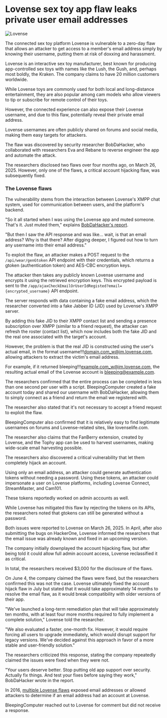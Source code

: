 # Lovense sex toy app flaw leaks private user email addresses

![Lovense](https://www.bleepstatic.com/content/hl-images/2025/07/28/lovense-toy.jpg)

The connected sex toy platform Lovense is vulnerable to a zero-day flaw that allows an attacker to get access to a member's email address simply by knowing their username, putting them at risk of doxxing and harassment.

Lovense is an interactive sex toy manufacturer, best known for producing app-controlled sex toys with names like the Lush, the Gush, and, perhaps most boldly, the Kraken. The company claims to have 20 million customers worldwide.

While Lovense toys are commonly used for both local and long-distance entertainment, they are also popular among cam models who allow viewers to tip or subscribe for remote control of their toys.

However, the connected experience can also expose their Lovense username, and due to this flaw, potentially reveal their private email address.

Lovense usernames are often publicly shared on forums and social media, making them easy targets for attackers.

The flaw was discovered by security researcher BobDaHacker, who collaborated with researchers Eva and Rebane to reverse engineer the app and automate the attack.

The researchers disclosed two flaws over four months ago, on March 26, 2025. However, only one of the flaws, a critical account hijacking flaw, was subsequently fixed.

### The Lovense flaws

The vulnerability stems from the interaction between Lovense's XMPP chat system, used for communication between users, and the platform's backend.

"So it all started when I was using the Lovense app and muted someone. That's it. Just muted them," explains [BobDaHacker's report](https://bobdahacker.com/blog/lovense-still-leaking-user-emails).

"But then I saw the API response and was like... wait, is that an email address? Why is that there? After digging deeper, I figured out how to turn any username into their email address."

To exploit the flaw, an attacker makes a POST request to the `/api/wear/genGtoken` API endpoint with their credentials, which returns a gtoken (authentication token) and AES-CBC encryption keys.

The attacker then takes any publicly known Lovense username and encrypts it using the retrieved encryption keys. This encrypted payload is sent to the `/app/ajaxCheckEmailOrUserIdRegisted?email={encrypted_username}` API endpoint.

The server responds with data containing a fake email address, which the researcher converted into a fake Jabber ID (JID) used by Lovense's XMPP server.

By adding this fake JID to their XMPP contact list and sending a presence subscription over XMPP (similar to a friend request), the attacker can refresh the roster (contact list), which now includes both the fake JID and the real one associated with the target's account.

However, the problem is that the real JID is constructed using the user's actual email, in the format username!!!domain.com_w@im.lovense.com, allowing attackers to extract the victim's email address.

For example, if it returned bleeping!!!example.com_w@im.lovense.com, the resulting actual email of the Lovense account is bleeping@example.com.

The researchers confirmed that the entire process can be completed in less than one second per user with a script. BleepingComputer created a fake account today and shared our username with BobDaHacker, allowing them to simply connect as a friend and return the email we registered with.

The researcher also stated that it's not necessary to accept a friend request to exploit the flaw.

BleepingComputer also confirmed that it is relatively easy to find legitimate usernames on forums and Lovense-related sites, like lovenselife.com.

The researcher also claims that the FanBerry extension, created by Lovense, and the Tophy app can be used to harvest usernames, making wide-scale email harvesting possible.

The researchers also discovered a critical vulnerability that let them completely hijack an account.

Using only an email address, an attacker could generate authentication tokens without needing a password. Using these tokens, an attacker could impersonate a user on Lovense platforms, including Lovense Connect, StreamMaster, and Cam101.

These tokens reportedly worked on admin accounts as well.

While Lovense has mitigated this flaw by rejecting the tokens on its APIs, the researchers noted that gtokens can still be generated without a password.

Both issues were reported to Lovense on March 26, 2025. In April, after also submitting the bugs on HackerOne, Lovense informed the researchers that the email issue was already known and fixed in an upcoming version.

The company initially downplayed the account hijacking flaw, but after being told it could allow full admin account access, Lovense reclassified it as critical.

In total, the researchers received $3,000 for the disclosure of the flaws.

On June 4, the company claimed the flaws were fixed, but the researchers confirmed this was not the case. Lovense ultimately fixed the account hijack flaw in July but stated that it would take approximately 14 months to resolve the email flaw, as it would break compatibility with older versions of their app.

"We've launched a long-term remediation plan that will take approximately ten months, with at least four more months required to fully implement a complete solution," Lovense told the researcher.

"We also evaluated a faster, one-month fix. However, it would require forcing all users to upgrade immediately, which would disrupt support for legacy versions. We've decided against this approach in favor of a more stable and user-friendly solution."

The researchers criticized this response, stating the company repeatedly claimed the issues were fixed when they were not.

"Your users deserve better. Stop putting old app support over security. Actually fix things. And test your fixes before saying they work," BobDaHacker wrote in the report.

In 2016, [multiple Lovense flaws](https://internetofdon.gs/lovense/) exposed email addresses or allowed attackers to determine if an email address had an account at Lovense.

BleepingComputer reached out to Lovense for comment but did not receive a response.